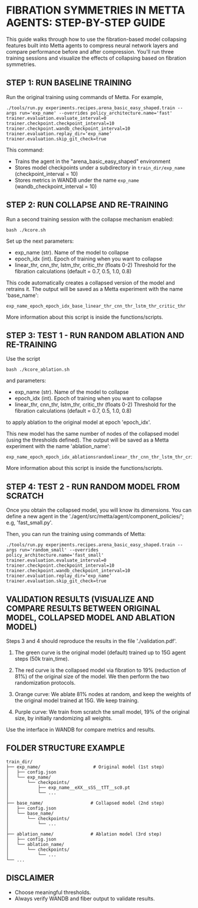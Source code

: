 FIBRATION SYMMETRIES IN METTA AGENTS: STEP-BY-STEP GUIDE
=================================================

This guide walks through how to use the fibration-based model collapsing features 
built into Metta agents to compress neural network layers and compare performance 
before and after compression. You'll run three training sessions and visualize 
the effects of collapsing based on fibration symmetries.

STEP 1: RUN BASELINE TRAINING
-----------------------------
Run the original training using commands of Metta. For example,

    ./tools/run.py experiments.recipes.arena_basic_easy_shaped.train --args run='exp_name' --overrides policy_architecture.name='fast' trainer.evaluation.evaluate_interval=0 trainer.checkpoint.checkpoint_interval=10 trainer.checkpoint.wandb_checkpoint_interval=10 trainer.evaluation.replay_dir=‘exp_name’ trainer.evaluation.skip_git_check=true

This command:
- Trains the agent in the "arena_basic_easy_shaped" environment
- Stores model checkpoints under a subdirectory in `train_dir/exp_name` (checkpoint_interval = 10)
- Stores metrics in WANDB under the name `exp_name` (wandb_checkpoint_interval = 10)


STEP 2: RUN COLLAPSE AND RE-TRAINING
------------------------------

Run a second training session with the collapse mechanism enabled:

    bash ./kcore.sh

Set up the next parameters:

- exp_name (str).                            Name of the model to collapse
- epoch_idx (int).                           Epoch of training when you want to collapse
- linear_thr, cnn_thr, 
  lstm_thr, critic_thr (floats 0-2)          Threshold for the fibration calculations
                                            (default = 0.7, 0.5, 1.0, 0.8)

This code automatically creates a collapsed version of the model and retrains it.
The output will be saved as a Metta experiment with the name 'base_name':

    exp_name_epoch_epoch_idx_base_linear_thr_cnn_thr_lstm_thr_critic_thr

More information about this script is inside the functions/scripts.

STEP 3: TEST 1 - RUN RANDOM ABLATION AND RE-TRAINING
------------------------------

Use the script 

    bash ./kcore_ablation.sh

and parameters:

- exp_name (str).                            Name of the model to collapse
- epoch_idx (int).                           Epoch of training when you want to collapse
- linear_thr, cnn_thr, 
 lstm_thr, critic_thr (floats 0-2)          Threshold for the fibration calculations
                                            (default = 0.7, 0.5, 1.0, 0.8)

to apply ablation to the original model at epoch 'epoch_idx'.

This new model has the same number of nodes of the collapsed model (using the thresholds defined).
The output will be saved as a Metta experiment with the name 'ablation_name':

    exp_name_epoch_epoch_idx_ablationsrandomlinear_thr_cnn_thr_lstm_thr_critic_thr

More information about this script is inside the functions/scripts.

STEP 4: TEST 2 - RUN RANDOM MODEL FROM SCRATCH
------------------------------

Once you obtain the collapsed model, you will know its dimensions. 
You can define a new agent in the  './agent/src/metta/agent/component_policies/'; e.g, 'fast_small.py'.

Then, you can run the training using commands of Metta:

    ./tools/run.py experiments.recipes.arena_basic_easy_shaped.train --args run='random_small' --overrides policy_architecture.name='fast_small' trainer.evaluation.evaluate_interval=0 trainer.checkpoint.checkpoint_interval=10 trainer.checkpoint.wandb_checkpoint_interval=10 trainer.evaluation.replay_dir=‘exp_name’ trainer.evaluation.skip_git_check=true


VALIDATION RESULTS (VISUALIZE AND COMPARE RESULTS BETWEEN ORIGINAL MODEL, COLLAPSED MODEL AND ABLATION MODEL)
------------------------------

Steps 3 and 4 should reproduce the results in the file './validation.pdf'.

1. The green curve is the original model (default) trained up to 15G agent steps (50k train_time).

2. The red curve is the collapsed model via fibration to 19% (reduction of 81%) of the original size of the model. 
We then perform the two randomization protocols. 

3. Orange curve: We ablate 81% nodes at random, and keep the weights of the original 
model trained at 15G. We keep training. 

4. Purple curve: We train from scratch the small model, 19% of the original size, by initially randomizing all weights.


Use the interface in WANDB for compare metrics and results. 


FOLDER STRUCTURE EXAMPLE
-------------------------

    train_dir/
    ├── exp_name/                    # Original model (1st step)
    │   ├── config.json             
    │   └── exp_name/
    │       └── checkpoints/        
    │           ├── exp_name__eXX__sSS__tTT__sc0.pt
    │           └── ...
    │
    ├── base_name/                  # Collapsed model (2nd step)
    │   ├── config.json
    │   └── base_name/
    │       └── checkpoints/
    │           └── ...
    │
    ├── ablation_name/              # Ablation model (3rd step)
    │   ├── config.json
    │   └── ablation_name/
    │       └── checkpoints/
    │           └── ...
    └── ...


DISCLAIMER
----------
- Choose meaningful thresholds.
- Always verify WANDB and fiber output to validate results.
